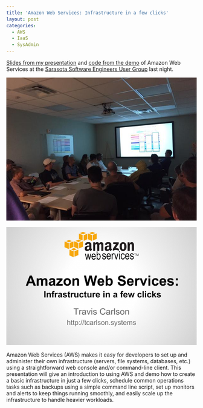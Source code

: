 ```yaml
---
title: 'Amazon Web Services: Infrastructure in a few clicks'
layout: post
categories:
  - AWS
  - IaaS
  - SysAdmin
---
```

<a href="http://www.slideshare.net/TravisCarlson/amazon-web-services-infrastructure-in-a-few-clicks" target="_blank">Slides from my presentation</a> and <a href="https://github.com/srqsoftware/06-24-2016_Amazon-Web-Services-Infrastructure-In-A-Few-Clicks" target="_blank">code from the demo</a> of Amazon Web Services at the [Sarasota Software Engineers User Group](http://www.meetup.com/SarasotaSoftwareEngineers/events/222958877/) last night.

![Speaking](/wp-content/uploads/2015/06/CITQ8ifWwAE5Ck7.jpg)

![Slide](/wp-content/uploads/2015/06/Amazon-Web-Services-Infrastructure-in-a-few-clicks-825x510.png)

Amazon Web Services (AWS) makes it easy for developers to set up and administer their own infrastructure (servers, file systems, databases, etc.) using a straightforward web console and/or command-line client. This presentation will give an introduction to using AWS and demo how to create a basic infrastructure in just a few clicks, schedule common operations tasks such as backups using a simple command line script, set up monitors and alerts to keep things running smoothly, and easily scale up the infrastructure to handle heavier workloads.